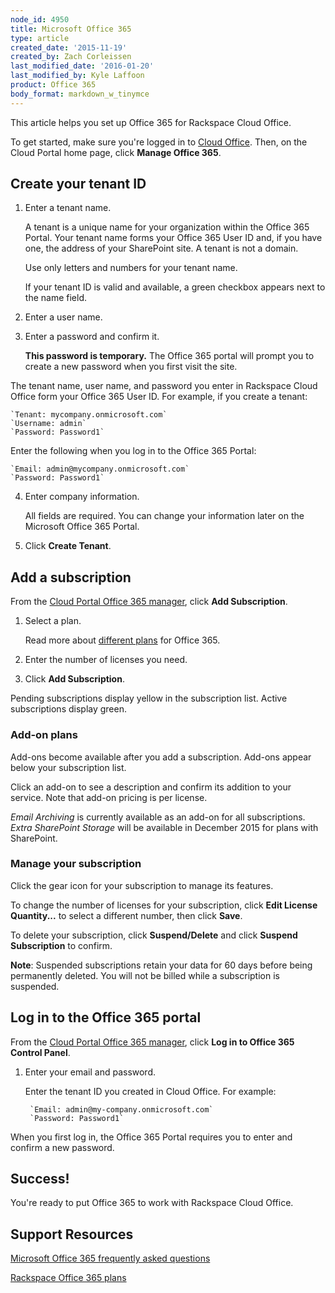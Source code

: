 ```yaml
---
node_id: 4950
title: Microsoft Office 365
type: article
created_date: '2015-11-19'
created_by: Zach Corleissen
last_modified_date: '2016-01-20'
last_modified_by: Kyle Laffoon
product: Office 365
body_format: markdown_w_tinymce
---
```


This article helps you set up Office 365 for Rackspace Cloud Office.

To get started, make sure you're logged in to [Cloud Office](https://cp.rackspace.com). Then, on the Cloud Portal home page, click **Manage Office 365**.

## Create your tenant ID

1. Enter a tenant name.

    A tenant is a unique name for your organization within the Office 365 Portal. Your tenant name forms your Office 365 User ID and, if you have one, the address of your SharePoint site.  A tenant is not a domain.

    Use only letters and numbers for your tenant name.

    If your tenant ID is valid and available, a green checkbox appears next to the name field.

2. Enter a user name.

3. Enter a password and confirm it.

    **This password is temporary.** The Office 365 portal will prompt you to create a new password when you first visit the site.

The tenant name, user name, and password you enter in Rackspace Cloud Office form your Office 365 User ID. For example, if you create a tenant:

    `Tenant: mycompany.onmicrosoft.com`
    `Username: admin`
    `Password: Password1`

Enter the following when you log in to the Office 365 Portal:

    `Email: admin@mycompany.onmicrosoft.com`
    `Password: Password1`

4. Enter company information.

    All fields are required. You can change your information later on the Microsoft Office 365 Portal.

5. Click **Create Tenant**.

## Add a subscription

From the [Cloud Portal Office 365 manager](https://cp.rackspace.com/Office365#/Manage), click **Add Subscription**.

1. Select a plan.

    Read more about [different plans](https://www.rackspace.com/office-365) for Office 365.

2. Enter the number of licenses you need.

3. Click **Add Subscription**.

Pending subscriptions display yellow in the subscription list. Active subscriptions display green.

### Add-on plans

Add-ons become available after you add a subscription. Add-ons appear below your subscription list.

Click an add-on to see a description and confirm its addition to your service. Note that add-on pricing is per license.

*Email Archiving* is currently available as an add-on for all subscriptions. *Extra SharePoint Storage* will be available in December 2015 for plans with SharePoint.

### Manage your subscription

Click the gear icon for your subscription to manage its features.

To change the number of licenses for your subscription, click **Edit License Quantity...** to select a different number, then click **Save**.

To delete your subscription, click **Suspend/Delete** and click **Suspend Subscription** to confirm.

**Note**: Suspended subscriptions retain your data for 60 days before being permanently deleted. You will not be billed while a subscription is suspended.

## Log in to the Office 365 portal

From the [Cloud Portal Office 365 manager](https://cp.rackspace.com/Office365#/Manage), click **Log in to Office 365 Control Panel**.

1. Enter your email and password.

    Enter the tenant ID you created in Cloud Office. For example:

        `Email: admin@my-company.onmicrosoft.com`
        `Password: Password1`

When you first log in, the Office 365 Portal requires you to enter and confirm a new password.

## Success!

You're ready to put Office 365 to work with Rackspace Cloud Office.

## Support Resources

[Microsoft Office 365 frequently asked questions](https://products.office.com/en-us/business/microsoft-office-365-frequently-asked-questions)

[Rackspace Office 365 plans](http://www.rackspace.com/office-365)

